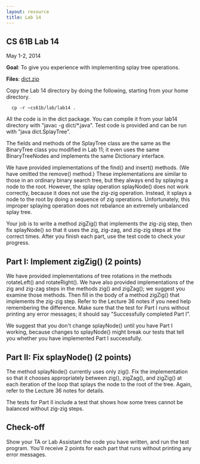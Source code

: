 ```yaml
---
layout: resource
title: Lab 14
---
```

CS 61B Lab 14
-------------
May 1-2, 2014

**Goal**:  To give you experience with implementing splay tree operations.

**Files**: <a href="dict.zip">dict.zip</a>

Copy the Lab 14 directory by doing the following, starting from your home
directory.

	  cp -r ~cs61b/lab/lab14 .

All the code is in the dict package.  You can compile it from your lab14
directory with "javac -g dict/*.java".  Test code is provided and can be run
with "java dict.SplayTree".

The fields and methods of the SplayTree class are the same as the BinaryTree
class you modified in Lab 11; it even uses the same BinaryTreeNodes and
implements the same Dictionary interface.

We have provided implementations of the find() and insert() methods.  (We have
omitted the remove() method.)  These implementations are similar to those in
an ordinary binary search tree, but they always end by splaying a node to the
root.  However, the splay operation splayNode() does not work correctly,
because it does not use the zig-zig operation.  Instead, it splays a node to
the root by doing a sequence of zig operations.  Unfortunately, this improper
splaying operation does not rebalance an extremely unbalanced splay tree.

Your job is to write a method zigZig() that implements the zig-zig step, then
fix splayNode() so that it uses the zig, zig-zag, and zig-zig steps at the
correct times.  After you finish each part, use the test code to check your
progress.

Part I:  Implement zigZig() (2 points)
--------------------------------------------
We have provided implementations of tree rotations in the methods rotateLeft()
and rotateRight().  We have also provided implementations of the zig and
zig-zag steps in the methods zig() and zigZag(); we suggest you examine those
methods.  Then fill in the body of a method zigZig() that implements the
zig-zig step.  Refer to the Lecture 36 notes if you need help remembering the
difference.  Make sure that the test for Part I runs without printing any error
messages; it should say "Successfully completed Part I".

We suggest that you don't change splayNode() until you have Part I working,
because changes to splayNode() might break our tests that tell you whether you
have implemented Part I successfully.

Part II: Fix splayNode() (2 points)
-------------------------------------------
The method splayNode() currently uses only zig().  Fix the implementation so
that it chooses appropriately between zig(), zigZag(), and zigZig() at each
iteration of the loop that splays the node to the root of the tree.  Again,
refer to the Lecture 36 notes for details.

The tests for Part II include a test that shows how some trees cannot be
balanced without zig-zig steps.

Check-off
---------
Show your TA or Lab Assistant the code you have written, and run the test
program.  You'll receive 2 points for each part that runs without printing any
error messages. 
